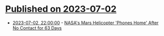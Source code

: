 # [Published on 2023-07-02](index.md)

* [2023-07-02, 22:00:00](https://soylentnews.org/article.pl?sid=23/07/01/1441206&from=rss) - [NASA's Mars Helicopter 'Phones Home' After No Contact for 63 Days](https://soylentnews.org/article.pl?sid=23/07/01/1441206&from=rss)
